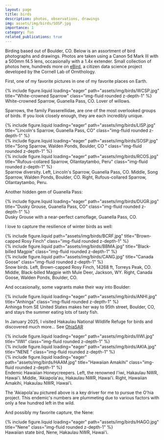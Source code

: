 ```yaml
---
layout: page
title: birds
description: photos, observations, drawings
img: assets/img/birds/SOSP.jpg
importance: 1
category: fun
related_publications: true
---
```


Birding based out of Boulder, CO. Below is an assortment of bird photographs and drawings. Photos are taken using a Canon 5d Mark III with a 500mm f4.5 lens, occasionally with a 1.4x extender. Small collection of photos here, hundreds more on <a href="https://ebird.org/profile/NTgwMzc4MQ/world">eBird</a>, a citizen data science project developed by the Cornell Lab of Ornithology.

First, one of my favorite pictures in one of my favorite places on Earth.

<div class="row">
    <div class="col-sm mt-3 mt-md-0">
        {% include figure.liquid loading="eager" path="assets/img/birds/WCSP.jpg" title="White-crowned Sparrow" class="img-fluid rounded z-depth-1" %}
    </div>
</div>
<div class="caption">
    White-crowned Sparrow, Guanella Pass, CO. Lover of willows.
</div>

Sparrows, the family Passerellidae, are one of the most overlooked groups of birds. If you look closely enough, they are each incredibly unique. 

<div class="row">
    <div class="col-sm mt-3 mt-md-0">
        {% include figure.liquid loading="eager" path="assets/img/birds/LISP.jpg" title="Lincoln's Sparrow, Guanella Pass, CO" class="img-fluid rounded z-depth-1" %}
    </div>
    <div class="col-sm mt-3 mt-md-0">
        {% include figure.liquid loading="eager" path="assets/img/birds/SOSP.jpg" title="Song Sparrow, Walden Ponds, Boulder, CO " class="img-fluid rounded z-depth-1" %}
    </div>
    <div class="col-sm mt-3 mt-md-0">
        {% include figure.liquid loading="eager" path="assets/img/birds/RCOS.jpg" title="Rufous-collared Sparrow, Ollantaytambo, Peru" class="img-fluid rounded z-depth-1" %}
    </div>
</div>
<div class="caption">
    Sparrow diversity. Left, Lincoln's Sparrow, Guanella Pass, CO. Middle, Song Sparrow, Walden Ponds, Boulder, CO. Right, Rufous-collared Sparrow, Ollantaytambo, Peru.
</div>

Another hidden gem of Guanella Pass:

<div class="row">
    <div class="col-sm mt-3 mt-md-0">
        {% include figure.liquid loading="eager" path="assets/img/birds/DUGR.jpg" title="Dusky Grouse, Guanella Pass, CO" class="img-fluid rounded z-depth-1" %}
    </div>
</div>
<div class="caption">
    Dusky Grouse with a near-perfect camoflage, Guanella Pass, CO.
</div>

I love to capture the resilience of winter birds as well:

<div class="row justify-content-sm-center">
    <div class="col-sm mt-3 mt-md-0">
        {% include figure.liquid path="assets/img/birds/BCRF.jpg" title="Brown-capped Rosy Finch" class="img-fluid rounded z-depth-1" %}
    </div>
    <div class="col-sm mt-3 mt-md-0">
        {% include figure.liquid path="assets/img/birds/BBMA.jpg" title="Black-billed Magpie" class="img-fluid rounded z-depth-1" %}
    </div>
    <div class="col-sm mt-3 mt-md-0">
        {% include figure.liquid path="assets/img/birds/CANG.jpg" title="Canada Goose" class="img-fluid rounded z-depth-1" %}
    </div>
</div>
<div class="caption">
    Snow birds. Left, Brown-capped Rosy Finch, 14268 ft, Torreys Peak, CO. Middle, Black-billed Magpie with Mule Deer, Jackson, WY. Right, Canada Goose, Walden Ponds, Boulder, CO.
</div>

And occasionally, some vagrants make their way into Boulder:

<div class="row">
    <div class="col-sm mt-3 mt-md-0">
        {% include figure.liquid loading="eager" path="assets/img/birds/ANHI.jpg" title="Anhinga" class="img-fluid rounded z-depth-1" %}
    </div>
</div>
<div class="caption">
    Anhinga from SE United States makes her way to 95th street, Boulder, CO, and stays the summer eating lots of tasty fish. 
</div>

In January 2025, I visited Hakaulau National Wildlife Refuge for birds and discovered much more... See <a href="https://cj-oneill.com/projects/ohiasar/">OhiaSAR</a>

<div class="row">
    <div class="col-sm mt-3 mt-md-0">
        {% include figure.liquid loading="eager" path="assets/img/birds/IIWI.jpg" title="IIWI" class="img-fluid rounded z-depth-1" %}
    </div>
    <div class="col-sm mt-3 mt-md-0">
        {% include figure.liquid loading="eager" path="assets/img/birds/AKIA.jpg" title="NENE " class="img-fluid rounded z-depth-1" %}
    </div>
    <div class="col-sm mt-3 mt-md-0">
        {% include figure.liquid loading="eager" path="assets/img/birds/HAAM.jpg" title="Hawaiian Amakihi" class="img-fluid rounded z-depth-1" %}
    </div>
</div>
<div class="caption">
    Endemic Hawaiian Honeycreepers. Left, the renowned I'iwi, Hakaulau NWR, Hawai'i. Middle, 'Akiapola'au, Hakaulau NWR, Hawai'i. Right, Hawaiian Amakihi, Hakaulau NWR, Hawai'i.
</div>

The 'Akiapola'au pictured above is a key driver for me to pursue the O'hia project. This endemic's numbers are plummeting due to various factors with only a few hundred left in the wild.

And possibly my favorite capture, the Nene:

<div class="row">
    <div class="col-sm mt-3 mt-md-0">
        {% include figure.liquid loading="eager" path="assets/img/birds/HAGO.jpg" title="Nene" class="img-fluid rounded z-depth-1" %}
    </div>
</div>
<div class="caption">
    Hawaiian state bird, Nene, Hakaulau NWR, Hawai'i.
</div>
